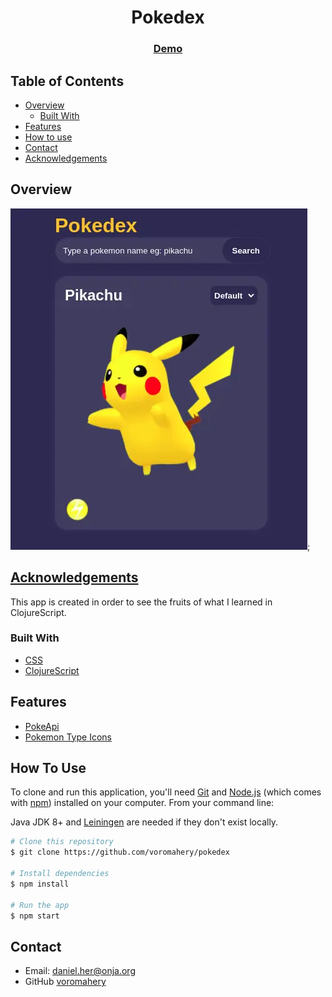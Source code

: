 <h1 align="center">Pokedex</h1>

<div align="center">
  <h3>
    <a href="https://pokedex-daniel.netlify.app/">
      Demo
    </a>
  </h3>
</div>

<!-- TABLE OF CONTENTS -->

## Table of Contents

- [Overview](#overview)
  - [Built With](#built-with)
- [Features](#features)
- [How to use](#how-to-use)
- [Contact](#contact)
- [Acknowledgements](#acknowledgements)

<!-- OVERVIEW -->

## Overview

![pokemon](./public/assets/pokemon.webp);

## [Acknowledgements](#acknowledgements)

This app is created in order to see the fruits of what I learned in ClojureScript.

### Built With

- [CSS](https://developer.mozilla.org/en-US/docs/Web/CSS)
- [ClojureScript](https://clojurescript.org/)

## Features

- [PokeApi](https://pokeapi.co/)
- [Pokemon Type Icons](https://www.pngegg.com/en/png-fnqpl)

## How To Use

To clone and run this application, you'll need [Git](https://git-scm.com) and [Node.js](https://nodejs.org/en/download/) (which comes with [npm](http://npmjs.com)) installed on your computer. From your command line:

Java JDK 8+ and [Leiningen](https://leiningen.org/) are needed if they don't exist locally.


```bash
# Clone this repository
$ git clone https://github.com/voromahery/pokedex

# Install dependencies
$ npm install

# Run the app
$ npm start
```

## Contact

- Email: daniel.her@onja.org
- GitHub [voromahery](https://github.com/voromahery)
